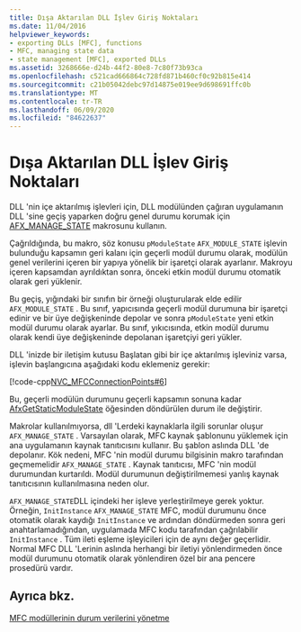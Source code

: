 ```yaml
---
title: Dışa Aktarılan DLL İşlev Giriş Noktaları
ms.date: 11/04/2016
helpviewer_keywords:
- exporting DLLs [MFC], functions
- MFC, managing state data
- state management [MFC], exported DLLs
ms.assetid: 3268666e-d24b-44f2-80e8-7c80f73b93ca
ms.openlocfilehash: c521cad666864c728fd871b460cf0c92b815e414
ms.sourcegitcommit: c21b05042debc97d14875e019ee9d698691ffc0b
ms.translationtype: MT
ms.contentlocale: tr-TR
ms.lasthandoff: 06/09/2020
ms.locfileid: "84622637"
---
```

# <a name="exported-dll-function-entry-points"></a>Dışa Aktarılan DLL İşlev Giriş Noktaları

DLL 'nin içe aktarılmış işlevleri için, DLL modülünden çağıran uygulamanın DLL 'sine geçiş yaparken doğru genel durumu korumak için [AFX_MANAGE_STATE](reference/extension-dll-macros.md#afx_manage_state) makrosunu kullanın.

Çağrıldığında, bu makro, söz konusu `pModuleState` `AFX_MODULE_STATE` işlevin bulunduğu kapsamın geri kalanı için geçerli modül durumu olarak, modülün genel verilerini içeren bir yapıya yönelik bir işaretçi olarak ayarlanır. Makroyu içeren kapsamdan ayrıldıktan sonra, önceki etkin modül durumu otomatik olarak geri yüklenir.

Bu geçiş, yığındaki bir sınıfın bir örneği oluşturularak elde edilir `AFX_MODULE_STATE` . Bu sınıf, yapıcısında geçerli modül durumuna bir işaretçi edinir ve bir üye değişkeninde depolar ve sonra `pModuleState` yeni etkin modül durumu olarak ayarlar. Bu sınıf, yıkıcısında, etkin modül durumu olarak kendi üye değişkeninde depolanan işaretçiyi geri yükler.

DLL 'inizde bir iletişim kutusu Başlatan gibi bir içe aktarılmış işleviniz varsa, işlevin başlangıcına aşağıdaki kodu eklemeniz gerekir:

[!code-cpp[NVC_MFCConnectionPoints#6](codesnippet/cpp/exported-dll-function-entry-points_1.cpp)]

Bu, geçerli modülün durumunu geçerli kapsamın sonuna kadar [AfxGetStaticModuleState](reference/extension-dll-macros.md#afxgetstaticmodulestate) öğesinden döndürülen durum ile değiştirir.

Makrolar kullanılmıyorsa, dll 'Lerdeki kaynaklarla ilgili sorunlar oluşur `AFX_MANAGE_STATE` . Varsayılan olarak, MFC kaynak şablonunu yüklemek için ana uygulamanın kaynak tanıtıcısını kullanır. Bu şablon aslında DLL 'de depolanır. Kök nedeni, MFC 'nin modül durumu bilgisinin makro tarafından geçmemelidir `AFX_MANAGE_STATE` . Kaynak tanıtıcısı, MFC 'nin modül durumundan kurtarıldı. Modül durumunun değiştirilmemesi yanlış kaynak tanıtıcısının kullanılmasına neden olur.

`AFX_MANAGE_STATE`DLL içindeki her işleve yerleştirilmeye gerek yoktur. Örneğin, `InitInstance` `AFX_MANAGE_STATE` MFC, modül durumunu önce otomatik olarak kaydığı `InitInstance` ve ardından döndürmeden sonra geri anahtarlamadığından, uygulamada MFC kodu tarafından çağrılabilir `InitInstance` . Tüm ileti eşleme işleyicileri için de aynı değer geçerlidir. Normal MFC DLL 'Lerinin aslında herhangi bir iletiyi yönlendirmeden önce modül durumunu otomatik olarak yönlendiren özel bir ana pencere prosedürü vardır.

## <a name="see-also"></a>Ayrıca bkz.

[MFC modüllerinin durum verilerini yönetme](managing-the-state-data-of-mfc-modules.md)
